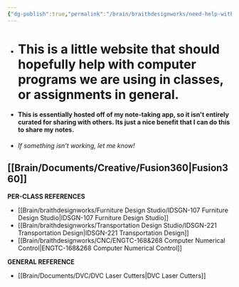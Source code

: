 ```yaml
---
{"dg-publish":true,"permalink":"/brain/braithdesignworks/need-help-with-an-assignment-start-here/","tags":["gardenEntry"]}
---
```



- # This is a little website that should hopefully help with computer programs we are using in classes, or assignments in general.
- #### This is essentially hosted off of my note-taking app, so it isn't entirely curated for sharing with others. Its just a nice benefit that I can do this to share my notes.
- *If something isn't working, let me know!*

## [[Brain/Documents/Creative/Fusion360\|Fusion360]]

**PER-CLASS REFERENCES**
- [[Brain/braithdesignworks/Furniture Design Studio/IDSGN-107 Furniture Design Studio\|IDSGN-107 Furniture Design Studio]]
- [[Brain/braithdesignworks/Transportation Design Studio/IDSGN-221 Transportation Design\|IDSGN-221 Transportation Design]]
- [[Brain/braithdesignworks/CNC/ENGTC-168&268 Computer Numerical Control\|ENGTC-168&268 Computer Numerical Control]]

**GENERAL REFERENCE**
- [[Brain/Documents/DVC/DVC Laser Cutters\|DVC Laser Cutters]]

